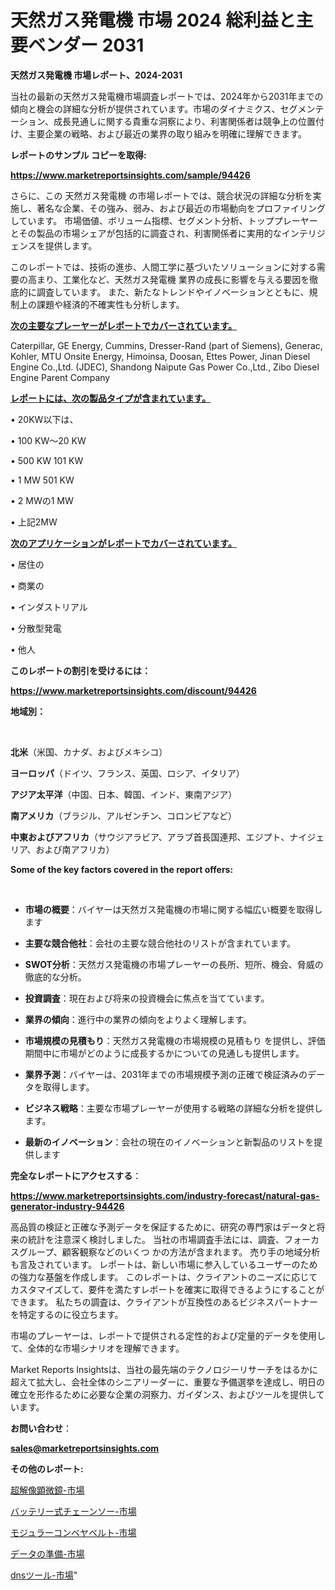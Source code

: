 # 天然ガス発電機 市場 2024 総利益と主要ベンダー 2031

<strong>天然ガス発電機 市場レポート、2024-2031</strong>

当社の最新の天然ガス発電機市場調査レポートでは、2024年から2031年までの傾向と機会の詳細な分析が提供されています。市場のダイナミクス、セグメンテーション、成長見通しに関する貴重な洞察により、利害関係者は競争上の位置付け、主要企業の戦略、および最近の業界の取り組みを明確に理解できます。



<strong>レポートのサンプル コピーを取得:</strong> <a href=https://www.marketreportsinsights.com/sample/94426>

<strong><u>https://www.marketreportsinsights.com/sample/94426</u></strong></a>

さらに、この 天然ガス発電機 の市場レポートでは、競合状況の詳細な分析を実施し、著名な企業、その強み、弱み、および最近の市場動向をプロファイリングしています。 市場価値、ボリューム指標、セグメント分析、トッププレーヤーとその製品の市場シェアが包括的に調査され、利害関係者に実用的なインテリジェンスを提供します。

このレポートでは、技術の進歩、人間工学に基づいたソリューションに対する需要の高まり、工業化など、天然ガス発電機 業界の成長に影響を与える要因を徹底的に調査しています。 また、新たなトレンドやイノベーションとともに、規制上の課題や経済的不確実性も分析します。



<strong><u>次の主要なプレーヤーがレポートでカバーされています。</u></strong>

Caterpillar, GE Energy, Cummins, Dresser-Rand (part of Siemens), Generac, Kohler, MTU Onsite Energy, Himoinsa, Doosan, Ettes Power, Jinan Diesel Engine Co.,Ltd. (JDEC), Shandong Naipute Gas Power Co.,Ltd., Zibo Diesel Engine Parent Company



<strong><u><b>レポートには、次の製品タイプが含まれています。</b></u></strong>

• 20KW以下は、

• 100 KW〜20 KW

• 500 KW 101 KW

• 1 MW 501 KW

• 2 MWの1 MW

• 上記2MW



<strong><u><b>次のアプリケーションがレポートでカバーされています。</b></u></strong>

• 居住の

• 商業の

• インダストリアル

• 分散型発電

• 他人



<strong><b>このレポートの割引を受けるには：</b></strong>

<a href=https://www.marketreportsinsights.com/discount/94426>

<strong><u>https://www.marketreportsinsights.com/discount/94426</u></strong></a>



<strong>地域別：</strong>

<strong> </strong>



<strong>北米</strong>（米国、カナダ、およびメキシコ）



<strong>ヨーロッパ</strong>（ドイツ、フランス、英国、ロシア、イタリア）



<strong>アジア太平洋</strong>（中国、日本、韓国、インド、東南アジア）



<strong>南アメリカ</strong>（ブラジル、アルゼンチン、コロンビアなど）



<strong>中東およびアフリカ</strong>（サウジアラビア、アラブ首長国連邦、エジプト、ナイジェリア、および南アフリカ）



<strong>Some of the key factors covered in the report offers:</strong>

<strong> </strong>
<ul>
  <li>

<strong>市場の概要</strong>：バイヤーは天然ガス発電機の市場に関する幅広い概要を取得します</li>
  <li>

<strong>主要な競合他社</strong>：会社の主要な競合他社のリストが含まれています。</li>
  <li>

<strong>SWOT分析</strong>：天然ガス発電機の市場プレーヤーの長所、短所、機会、脅威の徹底的な分析。</li>
  <li>

<strong>投資調査</strong>：現在および将来の投資機会に焦点を当てています。</li>
  <li>

<strong>業界の傾向</strong>：進行中の業界の傾向をよりよく理解します。</li>
  <li>

<strong>市場規模の見積もり</strong>：天然ガス発電機の市場規模の見積もり を提供し、評価期間中に市場がどのように成長するかについての見通しも提供します。</li>
  <li>

<strong>業界予測</strong>：バイヤーは、2031年までの市場規模予測の正確で検証済みのデータを取得します。</li>
  <li>

<strong>ビジネス戦略</strong>：主要な市場プレーヤーが使用する戦略の詳細な分析を提供します。</li>
  <li>

<strong>最新のイノベーション</strong>：会社の現在のイノベーションと新製品のリストを提供します</li>
</ul>


<strong>完全なレポートにアクセスする</strong>：

<a href=https://www.marketreportsinsights.com/industry-forecast/natural-gas-generator-industry-94426>

<strong><u>https://www.marketreportsinsights.com/industry-forecast/natural-gas-generator-industry-94426</u></strong></a>

高品質の検証と正確な予測データを保証するために、研究の専門家はデータと将来の統計を注意深く検討しました。 当社の市場調査手法には、調査、フォーカスグループ、顧客観察などのいくつ かの方法が含まれます。 売り手の地域分析も言及されています。 レポートは、新しい市場に参入しているユーザーのための強力な基盤を作成します。 このレポートは、クライアントのニーズに応じてカスタマイズして、要件を満たすレポートを確実に取得できるようにすることができます。 私たちの調査は、クライアントが互換性のあるビジネスパートナーを特定するのに役立ちます。

市場のプレーヤーは、レポートで提供される定性的および定量的データを使用して、全体的な市場シナリオを理解できます。

Market Reports Insightsは、当社の最先端のテクノロジーリサーチをはるかに超えて拡大し、会社全体のシニアリーダーに、重要な予備選挙を達成し、明日の確立を形作るために必要な企業の洞察力、ガイダンス、およびツールを提供しています。



<strong><b>お問い合わせ</b></strong>：

<a href=mailto:sales@marketreportsinsights.com>

<strong><u>sales@marketreportsinsights.com</u></strong></a>



<strong>その他のレポート:</strong>

<a href=https://www.linkedin.com/pulse/超解像顕微鏡-市場-2023-swot-分析と最新イノベーション-2030-toiyc/>超解像顕微鏡-市場</a>

<a href=https://www.linkedin.com/pulse/バッテリー式チェーンソー-市場-2023-swot-分析と成長率-2030-wjtaf/>バッテリー式チェーンソー-市場</a>

<a href=https://www.linkedin.com/pulse/モジュラーコンベヤベルト-市場-2023-収益と成長ドライバー-2030-udgwf/>モジュラーコンベヤベルト-市場</a>

<a href=https://www.linkedin.com/pulse/データの準備-市場-2023-総利益と主要ベンダー-2030-trend-tracking-toolbox-24-analysis-8iimf/>データの準備-市場</a>

<a href=https://www.linkedin.com/pulse/dnsツール-市場-2023-総利益と主要ベンダー-2030-consumer-connection-collective-360-yvvzf/>dnsツール-市場</a>"
